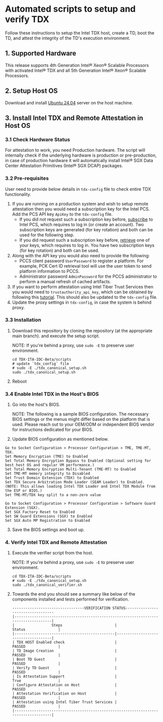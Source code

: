# Automated scripts to setup and verify TDX

Follow these instructions to setup the Intel TDX host, create a TD, boot the TD, and attest the integrity of the TD's execution environment.

## 1. Supported Hardware
This release supports 4th Generation Intel® Xeon® Scalable Processors with activated Intel® TDX and all 5th Generation Intel® Xeon® Scalable Processors.

## 2. Setup Host OS
Download and install [Ubuntu 24.04](https://releases.ubuntu.com/24.04/ubuntu-24.04-live-server-amd64.iso) server on the host machine.

## 3. Install Intel TDX and Remote Attestation in Host OS

### 3.1 Check Hardware Status
For attestation to work, you need Production hardware. The script will internally check if the underlying hardware is production or pre-production, in case of production hardware it will automatically install Intel® SGX Data Center Attestation Primitives (Intel® SGX DCAP) packages.

### 3.2 Pre-requisites
User need to provide below details in `tdx-config` file to check entire TDX functionality.
1. If you are running on a production system and wish to setup remote attestation then you would need a subscription key for the Intel PCS. Add the PCS API key `ApiKey` to the `tdx-config` file.
   + If you did not request such a subscription key before, [subscribe](https://api.portal.trustedservices.intel.com/products#product=liv-intel-software-guard-extensions-provisioning-certification-service) to Intel PCS, which requires to log in (or create an account). Two subscription keys are generated (for key rotation) and both can be used for the following step.
   + If you did request such a subscription key before, [retrieve](https://api.portal.trustedservices.intel.com/manage-subscriptions) one of your keys, which requires to log in. You have two subscription keys (for key rotation) and both can be used.
2. Along with the API key you would also need to provide the following:
   + PCCS client password `UserPassword` to register a platform. For example, PCK Cert ID retrieval tool will use the user token to send platform information to PCCS.
   + Administrator password `AdminPassword` for the PCCS administrator to perform a manual refresh of cached artifacts.
3. If you want to perform attestation using Intel Tiber Trust Services then you would need to `trustauthority_api_key`, which can be obtained by following this [tutorial](https://docs.trustauthority.intel.com/main/articles/tutorial-api-key.html?tabs=attestation-api-key-portal%2Cattestation-sgx-client). This should also be updated to the `tdx-config` file.
4. Update the proxy settings in `tdx-config`, in case the system is behind proxy.

### 3.3 Installation
1. Download this repository by cloning the repository (at the appropriate main branch). and execute the setup script.

   NOTE: If you're behind a proxy, use `sudo -E` to preserve user environment.

   ```
   cd TDX-ITA-IDC-Beta/scripts
   # update `tdx_config` file
   # sudo -E ./tdx_canonical_setup.sh
   sudo ./tdx_canonical_setup.sh
   ```

2. Reboot

### 3.4 Enable Intel TDX in the Host's BIOS

1. Go into the host's BIOS.

   NOTE: The following is a sample BIOS configuration. The necessary BIOS settings or the menus might differ based on the platform that is used. Please reach out to your OEM/ODM or independent BIOS vendor for instructions dedicated for your BIOS.

2. Update BIOS configuration as mentioned below.
  ```
  Go to Socket Configuration > Processor Configuration > TME, TME-MT, TDX.
  Set Memory Encryption (TME) to Enabled
  Set Total Memory Encryption Bypass to Enabled (Optional setting for best host OS and regular VM performance.)
  Set Total Memory Encryption Multi-Tenant (TME-MT) to Enabled
  Set TME-MT memory integrity to Disabled
  Set Trust Domain Extension (TDX) to Enabled
  Set TDX Secure Arbitration Mode Loader (SEAM Loader) to Enabled. (NOTE: This allows loading Intel TDX Loader and Intel TDX Module from the ESP or BIOS.)
  Set TME-MT/TDX key split to a non-zero value

  Go to Socket Configuration > Processor Configuration > Software Guard Extension (SGX).
  Set SGX Factory Reset to Enabled  
  Set SW Guard Extensions (SGX) to Enabled
  Set SGX Auto MP Registration to Enabled
  ```

3. Save the BIOS settings and boot up.

### 4. Verify Intel TDX and Remote Attestation

1. Execute the verifier script from the host.

   NOTE: If you're behind a proxy, use `sudo -E` to preserve user environment.

   ```
   cd TDX-ITA-IDC-Beta/scripts
   # sudo -E ./tdx_canonical_setup.sh
   sudo ./tdx_canonical_verifier.sh
   ```

2. Towards the end you should see a summary like below of the components installed and tests performed for verification.

   ```
   ---------------------------------VERIFICATION STATUS----------------------------------
   |------------------------------------------------------------------------------------|
   |                 Steps                        |                Status               |
   |----------------------------------------------|-------------------------------------|
   | TDX HOST Enabled check                       |                PASSED               |
   | TD Image Creation                            |                PASSED               |
   | Boot TD Guest                                |                PASSED               |
   | Verify TD Guest                              |                PASSED               |
   | Is Attestation Support                       |                True                 |
   | Configure Attestation on Host                |                PASSED               |
   | Attestation Verification on Host             |                PASSED               |
   | Attestation using Intel Tiber Trust Services |                PASSED               |
   |------------------------------------------------------------------------------------|
   ```